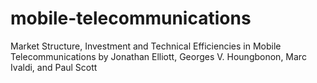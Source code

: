 # mobile-telecommunications
Market Structure, Investment and Technical Efficiencies in Mobile Telecommunications by Jonathan Elliott, Georges V. Houngbonon, Marc Ivaldi, and Paul Scott
